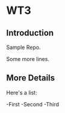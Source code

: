 # WT3

## Introduction

Sample Repo.

Some more lines.

## More Details

Here's a list:

-First
-Second
-Third
